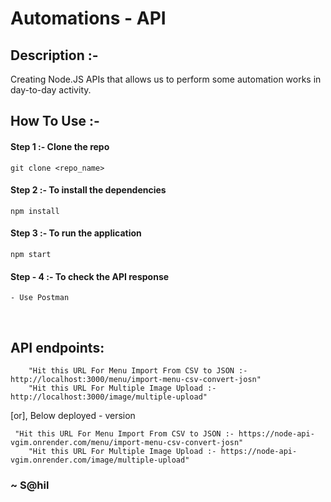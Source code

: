 
<h1> Automations - API</h1>

## Description :-
Creating Node.JS APIs that allows us to perform some automation works in day-to-day activity.


## How To Use :-
####    Step 1 :-  Clone the repo
 
```
git clone <repo_name>
```
####    Step 2 :- To install the dependencies

```
npm install
```

#### Step 3 :- To run the application
```
npm start
```

#### Step - 4 :- To check the API response

```
- Use Postman
```
<br>

## API endpoints:
```
    "Hit this URL For Menu Import From CSV to JSON :- http://localhost:3000/menu/import-menu-csv-convert-josn"
    "Hit this URL For Multiple Image Upload :- http://localhost:3000/image/multiple-upload"
```

[or], Below deployed - version

```
 "Hit this URL For Menu Import From CSV to JSON :- https://node-api-vgim.onrender.com/menu/import-menu-csv-convert-josn"
    "Hit this URL For Multiple Image Upload :- https://node-api-vgim.onrender.com/image/multiple-upload"
```

 ### <b>~ S@hil </b>
